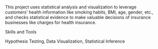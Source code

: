 This project uses statistical analysis and visualization to leverage customers' health information like smoking habits, BMI, age, gender, etc., and checks statistical evidence to make valuable decisions of insurance businesses like charges for health insurance.

Skills and Tools

Hypothesis Testing, Data Visualization, Statistical Inference

